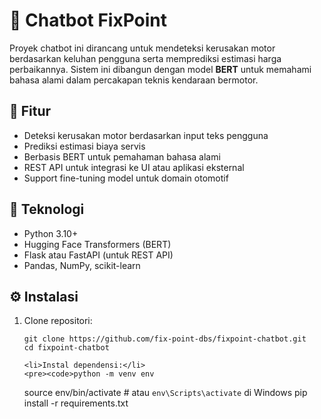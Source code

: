 <h1>🤖 Chatbot FixPoint</h1>
  <p>Proyek chatbot ini dirancang untuk mendeteksi kerusakan motor berdasarkan keluhan pengguna serta memprediksi estimasi harga perbaikannya. Sistem ini dibangun dengan model <strong>BERT</strong> untuk memahami bahasa alami dalam percakapan teknis kendaraan bermotor.</p>

  <h2>🚀 Fitur</h2>
  <ul>
    <li>Deteksi kerusakan motor berdasarkan input teks pengguna</li>
    <li>Prediksi estimasi biaya servis</li>
    <li>Berbasis BERT untuk pemahaman bahasa alami</li>
    <li>REST API untuk integrasi ke UI atau aplikasi eksternal</li>
    <li>Support fine-tuning model untuk domain otomotif</li>
  </ul>

  <h2>🧠 Teknologi</h2>
  <ul>
    <li>Python 3.10+</li>
    <li>Hugging Face Transformers (BERT)</li>
    <li>Flask atau FastAPI (untuk REST API)</li>
    <li>Pandas, NumPy, scikit-learn</li>
  </ul>

  <h2>⚙️ Instalasi</h2>
  <ol>
    <li>Clone repositori:</li>
    <pre><code>git clone https://github.com/fix-point-dbs/fixpoint-chatbot.git
cd fixpoint-chatbot</code></pre>

    <li>Instal dependensi:</li>
    <pre><code>python -m venv env
source env/bin/activate  # atau `env\Scripts\activate` di Windows
pip install -r requirements.txt</code></pre>
